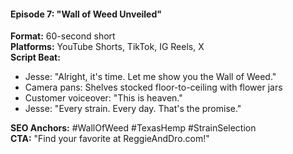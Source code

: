 #### **Episode 7: "Wall of Weed Unveiled"**

**Format:** 60-second short  
**Platforms:** YouTube Shorts, TikTok, IG Reels, X  
**Script Beat:**

- Jesse: "Alright, it's time. Let me show you the Wall of Weed."
- Camera pans: Shelves stocked floor-to-ceiling with flower jars
- Customer voiceover: "This is heaven."
- Jesse: "Every strain. Every day. That's the promise."

**SEO Anchors:** #WallOfWeed #TexasHemp #StrainSelection  
**CTA:** "Find your favorite at ReggieAndDro.com!"
